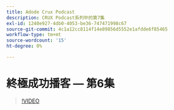 ```yaml
---
title: Adode Crux Podcast
description: CRUX Podcast系列中的第7集
exl-id: 1240e927-4db0-4053-be36-747471998c67
source-git-commit: 4c1a12cc8114f14e09856d5552e1afdde6f85465
workflow-type: tm+mt
source-wordcount: '15'
ht-degree: 0%

---
```


# 終極成功播客 — 第6集

>[!VIDEO](https://video.tv.adobe.com/v/3429332?quality=12learn=on)
